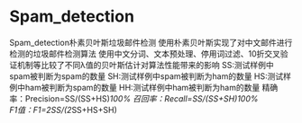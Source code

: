 # Spam_detection
Spam_detection朴素贝叶斯垃圾邮件检测
使用朴素贝叶斯实现了对中文邮件进行检测的垃圾邮件检测算法
使用中文分词、文本预处理、停用词过滤、10折交叉验证机制等比较了不同λ值的贝叶斯估计对算法性能带来的影响
SS:测试样例中spam被判断为spam的数量
SH:测试样例中spam被判断为ham的数量
HS:测试样例中ham被判断为spam的数量
HH:测试样例中ham被判断为ham的数量
精确率：Precision=SS/(SS+HS)*100% 
召回率：Recall=SS/(SS+SH)*100%  
F1值：F1=2*SS/(2*SS+HS+SH)
